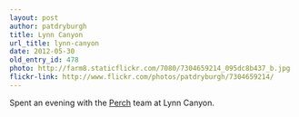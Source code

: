 ```yaml
---
layout: post
author: patdryburgh
title: Lynn Canyon
url_title: lynn-canyon
date: 2012-05-30
old_entry_id: 478
photo: http://farm8.staticflickr.com/7080/7304659214_095dc8b437_b.jpg
flickr-link: http://www.flickr.com/photos/patdryburgh/7304659214/
---
```


Spent an evening with the <a href="http://perch.co">Perch</a> team at Lynn Canyon.